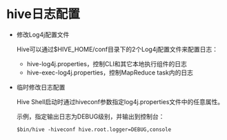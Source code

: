 # hive日志配置

- 修改Log4j配置文件

  Hive可以通过$HIVE_HOME/conf目录下的2个Log4j配置文件来配置日志：

  - hive-log4j.properties，控制CLI和其它本地执行组件的日志
  - hive-exec-log4j.properties，控制MapReduce task内的日志

- 临时修改日志配置

  Hive Shell启动时通过hiveconf参数指定log4j.properties文件中的任意属性。

  示例，指定输出日志为DEBUG级别，并输出到控制台：

  ```
  $bin/hive -hiveconf hive.root.logger=DEBUG,console
  ```

  